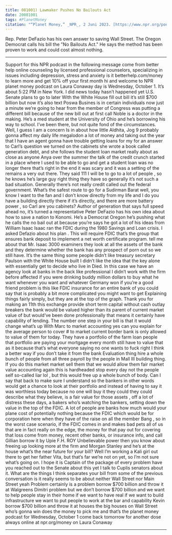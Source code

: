```yaml
---
title: 081001) Lawmaker Pushes No Bailouts Act
date: 20081001
tags: #PlanetMoney
citation: "“Planet Money,” _NPR_, 2 Juni 2023. [https://www.npr.org/podcasts/510289/planet-money](https://www.npr.org/podcasts/510289/planet-money) (diakses 4 Juni 2023)."
---
```


Rep. Peter DeFazio has his own answer to saving Wall Street. The Oregon Democrat calls his bill the "No Bailouts Act." He says the method has been proven to work and could cost almost nothing.

----


Support for this NPR podcast in the following message come from better help online counseling by licensed professional counselors, specializing in issues including depression, stress and anxiety is it betterhelp.com/money to learn more and get 10% off your first month hi and welcome to NPR planet money podcast on Laura Conaway day is Wednesday, October 1. It’s about 5:22 PM in New York. I did news today hasn’t happened yet U.S. Senate plans to go to later With the White House fill out bill it’s still $700 billion but now it’s also text Poswa Busines is in certain individuals now just a minute we’re going to hear from the member of Congress was putting a different bill because of the new bill out at first call Noble is a doctor in the making. He’s a med student at the University of Ohio and he’s borrowing his way to school. I’ve been there, but not quite fond of the circumstances. Well, I guess I am a concern Is  in about how little Aldhita, Jog 9 probably gonna affect my daily life megalodon a lot of money and taking out the year that I have an agent gonna have trouble getting loans for my for an answer to Carl’s question we turned on the cabinets she wrote a book called generation debt, and she follows the student loan market really about as close as anyone Anya over the summer the talk of the credit crunch started  in a place where I used to be able to go and get a student loan was no longer there that’s right in the end it was scary and it was a setting of the remains a very out there. They said 111 I will be to go to a lot of people , so he knows he’s large guy right thing they have so generally it’s not such a bad situation. Generally there’s not really credit called out the federal government. What’s the safest route to go for a Sudirman Barat well, you know I want to the fan and I don’t know directly from my life and I do you have a building directly there if it’s directly, and there are more battery power , so Carl are you cabinets? Author of generation that says full speed ahead no, it’s turned a representative Peter DeFazio has his own idea about how to save a nation to Konomi. He’s a Democrat Oregon he’s pushing what he calls the no bail out at because you’re says he got a lot of his ideas from William Isaac Isaac ran the FDIC during the 1980 Savings and Loan crisis. I asked Defazio about his plan . This will require FDIC that’s the group that ensures bank deposit to implement a net worth certificate program. tell me about that Mr. Isaac 3000 examiners they look at all the assets of the bank and they determine whether the bank has any prospect of porn out so we still have. It’s the same thing some people didn’t like treasury secretary Paulson with the White House built I didn’t like the idea that the key alone with essentially get to decide who live in  Died. In this case we have an agency look at banks in the back like professional I didn’t work with the firm before affected if you were drinking buddy million dollars to buy what he want whenever you want and whatever Germany won if you’re a good friend problem is this like FDIC insurance for an entire bank of you could say that is probably a bit more complicated you might want to get  Explaining things fairly simply, but they are at the top of the graph. Thank you for making an 11th this exchange provide short term capital without cash outlay breakers the bank would be valued higher than its parent of current market value of but would’ve been done professionally that means it certainly have capability of lending. The number one step in your bill is that it would change what’s up  With Marc to market accounting yes can you explain for the average person to cover # to market current border bank is only allowed to value of them for today. They have a portfolio of the farm loan people that portfolio are paying your mortgage every month still have to value that as it because that’s what everyone saying no one wants to fuck right I think a better way if you don’t take it from the bank  Evaluation thing hire a whole bunch of people from all three payroll by the people in Mall III building thing. If you do this market market sell them that we would allow them fair market value accounting again this is hardheaded stop every day not the people self so-called liar lol , but this would free up a whole bunch of body. Can I say that back to make sure I understand so the bankers in other words would get a chance to look at their portfolio and instead of having to say it was worthless today because no one will buy it they could they could describe what they believe, is a fair value for those assets , off a lot of distress these days, a bakers who’s watching the bankers, setting down the value in the top of the FDIC. A lot of people are banks how much would your plane cost of potentially nothing because the FDIC which would be for corporation here when they have of the raise on all the member Bang , so in the worst case scenario, if the FDIC comes in and makes bad pets all of us that are in fact really on the edge, the money for that pay out for covering that loss come from money, recent other banks, or insurance info, and call Gillian borrow it by Upie F.H. ROY  Unbelievable power then you know about freeing up looking more at the firm and Morgan Stanley and he’s at the house what’s the near future for your bill? Well I’m working a Kali girl out there to get her father Vita, but that’s far we’re not on yet, so I’m not sure what’s going on. I hope it is  Captain of the package of every problem have you reached out to the Senate about this yet I talk to Cuplis senators about it. What are the things I think separates your bill from some of the previous conversation is it really seems to be about neither Wall Street nor Main Street yeah  Problem certainly is a problem borrow $700 billion and throw it at Walgreens Dimitri problem but we don’t borrow $700 billion and we want to help people stay in their home if we want to have real if we want to build infrastructure we want to put people to work  at the bar and capability Kevin borrow $700 billion and throw it at houses the big houses on Wall Street who’s gonna win does the money to pick me and that’s the planet money podcast for Wednesday, October 1 come back tomorrow for another dose always online at npr.org/money on Laura Conaway 

----
